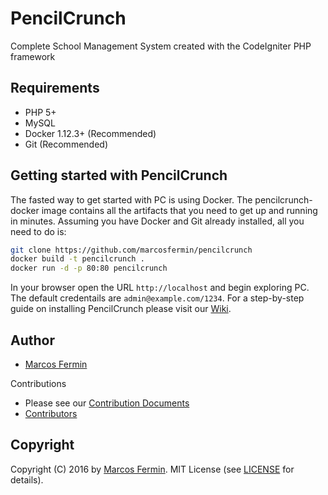 # PencilCrunch

Complete School Management System created with the CodeIgniter PHP framework

## Requirements

* PHP 5+
* MySQL 
* Docker 1.12.3+ (Recommended) 
* Git (Recommended)

## Getting started with PencilCrunch

The fasted way to get started with PC is using Docker. The pencilcrunch-docker image contains all the artifacts that you need to get up and running in minutes. Assuming you have Docker and Git already installed, all you need to do is:

```bash
git clone https://github.com/marcosfermin/pencilcrunch
docker build -t pencilcrunch .
docker run -d -p 80:80 pencilcrunch
```

In your browser open the URL `http://localhost` and begin exploring PC. The default credentails are `admin@example.com/1234`.
For a step-by-step guide on installing PencilCrunch please visit our [Wiki](https://github.com/psanders/pencilcrunch/wiki).

## Author
* [Marcos Fermin](https://github.com/marcosfermin)

Contributions
* Please see our [Contribution Documents](https://github.com/marcosfermin/pencilcrunch/graphs/contributors)
* [Contributors](https://github.com/marcosfermin/pencilcrunch/graphs/contributors)

## Copyright
Copyright (C) 2016 by [Marcos Fermin](https://github.com/marcosfermin). MIT License (see [LICENSE](https://github.com/marcosfermin/pencilcrunch/blob/master/LICENSE) for details).
